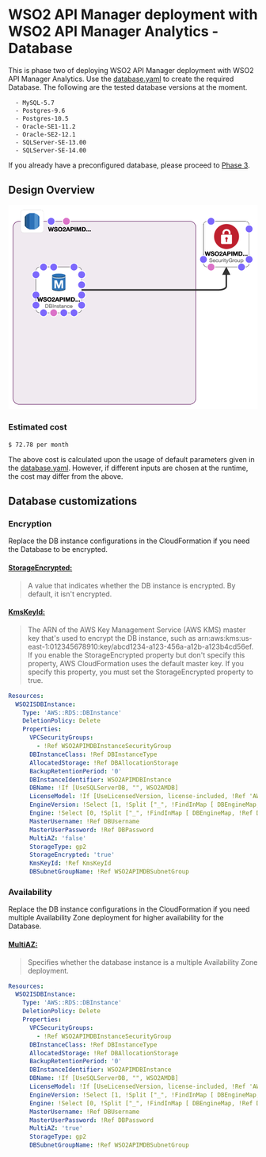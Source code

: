 # WSO2 API Manager deployment with WSO2 API Manager Analytics - Database

This is phase two of deploying WSO2 API Manager deployment with WSO2 API Manager Analytics. Use the [database.yaml](database.yaml) to create the required Database. The following are the tested database versions at the moment.

```
  - MySQL-5.7
  - Postgres-9.6
  - Postgres-10.5
  - Oracle-SE1-11.2
  - Oracle-SE2-12.1
  - SQLServer-SE-13.00
  - SQLServer-SE-14.00
```

If you already have a preconfigured database, please proceed to [Phase 3](../product/README.md).

## Design Overview

![Design Overview](../images/database.png)

### Estimated cost

```
$ 72.78 per month
```
The above cost is calculated upon the usage of default parameters given in the [database.yaml](database.yaml). However, if different inputs are chosen at the runtime, the cost may differ from the above.

## Database customizations

### Encryption

Replace the DB instance configurations in the CloudFormation if you need the Database to be encrypted.

#### [StorageEncrypted:](https://docs.aws.amazon.com/AWSCloudFormation/latest/UserGuide/aws-properties-rds-database-instance.html)

> A value that indicates whether the DB instance is encrypted. By default, it isn't encrypted.


#### [KmsKeyId:](https://docs.aws.amazon.com/AWSCloudFormation/latest/UserGuide/aws-properties-rds-database-instance.html)

> The ARN of the AWS Key Management Service (AWS KMS) master key that's used to encrypt the DB instance, such as arn:aws:kms:us-east-1:012345678910:key/abcd1234-a123-456a-a12b-a123b4cd56ef. If you enable the StorageEncrypted property but don't specify this property, AWS CloudFormation uses the default master key. If you specify this property, you must set the StorageEncrypted property to true.

```yaml
Resources:
  WSO2ISDBInstance:
    Type: 'AWS::RDS::DBInstance'
    DeletionPolicy: Delete
    Properties:
      VPCSecurityGroups:
        - !Ref WSO2APIMDBInstanceSecurityGroup
      DBInstanceClass: !Ref DBInstanceType
      AllocatedStorage: !Ref DBAllocationStorage
      BackupRetentionPeriod: '0'
      DBInstanceIdentifier: WSO2APIMDBInstance
      DBName: !If [UseSQLServerDB, "", WSO2AMDB]
      LicenseModel: !If [UseLicensedVersion, license-included, !Ref 'AWS::NoValue']
      EngineVersion: !Select [1, !Split ["_", !FindInMap [ DBEngineMap, !Ref DB, DBEngine]]]
      Engine: !Select [0, !Split ["_", !FindInMap [ DBEngineMap, !Ref DB, DBEngine]]]
      MasterUsername: !Ref DBUsername
      MasterUserPassword: !Ref DBPassword
      MultiAZ: 'false'
      StorageType: gp2
      StorageEncrypted: 'true'
      KmsKeyId: !Ref KmsKeyId
      DBSubnetGroupName: !Ref WSO2APIMDBSubnetGroup

```

### Availability

Replace the DB instance configurations in the CloudFormation if you need multiple Availability Zone deployment for higher availability for the Database.

#### [MultiAZ:](https://docs.aws.amazon.com/AWSCloudFormation/latest/UserGuide/aws-properties-rds-database-instance.html)

> Specifies whether the database instance is a multiple Availability Zone deployment.

```yaml
Resources:
  WSO2ISDBInstance:
    Type: 'AWS::RDS::DBInstance'
    DeletionPolicy: Delete
    Properties:
      VPCSecurityGroups:
        - !Ref WSO2APIMDBInstanceSecurityGroup
      DBInstanceClass: !Ref DBInstanceType
      AllocatedStorage: !Ref DBAllocationStorage
      BackupRetentionPeriod: '0'
      DBInstanceIdentifier: WSO2APIMDBInstance
      DBName: !If [UseSQLServerDB, "", WSO2AMDB]
      LicenseModel: !If [UseLicensedVersion, license-included, !Ref 'AWS::NoValue']
      EngineVersion: !Select [1, !Split ["_", !FindInMap [ DBEngineMap, !Ref DB, DBEngine]]]
      Engine: !Select [0, !Split ["_", !FindInMap [ DBEngineMap, !Ref DB, DBEngine]]]
      MasterUsername: !Ref DBUsername
      MasterUserPassword: !Ref DBPassword
      MultiAZ: 'true'
      StorageType: gp2
      DBSubnetGroupName: !Ref WSO2APIMDBSubnetGroup
```
